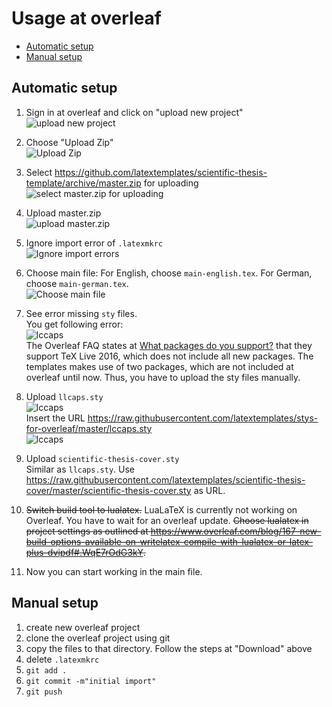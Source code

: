 # Usage at overleaf

<!-- toc -->

- [Automatic setup](#automatic-setup)
- [Manual setup](#manual-setup)

<!-- tocstop -->

## Automatic setup

1. Sign in at overleaf and click on "upload new project"  
   ![upload new project](overleaf-step-1.png)

2. Choose "Upload Zip"  
   ![Upload Zip](overleaf-step-2.png)

3. Select <https://github.com/latextemplates/scientific-thesis-template/archive/master.zip> for uploading  
   ![select master.zip for uploading](overleaf-step-3.png)

4. Upload master.zip  
   ![upload master.zip](overleaf-step-4.png)

5. Ignore import error of `.latexmkrc`  
  ![Ignore import errors](overleaf-step-5.png)

6. Choose main file: For English, choose `main-english.tex`. For German, choose `main-german.tex`.  
  ![Choose main file](overleaf-step-6.png)

7. See error missing `sty` files.  
  You get following error:  
  ![lccaps](overleaf-step-7-lccaps-error.png)  
  The Overleaf FAQ states at [What packages do you support?](https://www.overleaf.com/help/30-what-packages-do-you-support) that they support TeX Live 2016, which does not include all new packages.
  The templates makes use of two packages, which are not included at overleaf until now.
  Thus, you have to upload the sty files manually.

8. Upload `llcaps.sty`  
  ![lccaps](overleaf-step-8.1.png)  
  Insert the URL <https://raw.githubusercontent.com/latextemplates/stys-for-overleaf/master/lccaps.sty>  
  ![lccaps](overleaf-step-8.2.png)

9. Upload `scientific-thesis-cover.sty`  
   Similar as `llcaps.sty`. Use <https://raw.githubusercontent.com/latextemplates/scientific-thesis-cover/master/scientific-thesis-cover.sty> as URL.

10. ~~Switch build tool to lualatex.~~
    LuaLaTeX is currently not working on Overleaf.
    You have to wait for an overleaf update.
    ~~Choose lualatex in project settings as outlined at <https://www.overleaf.com/blog/167-new-build-options-available-on-writelatex-compile-with-lualatex-or-latex-plus-dvipdf#.WqE7rOdG3kY>.~~
    <!-- ![Switch to lualatex](https://www.filepicker.io/api/file/aPVX5DQ0T9KSp8UNeWk1) -->

11. Now you can start working in the main file.

## Manual setup

1. create new overleaf project
2. clone the overleaf project using git
3. copy the files to that directory. Follow the steps at "Download" above
4. delete `.latexmkrc`
5. `git add .`
6. `git commit -m"initial import"`
7. `git push`
